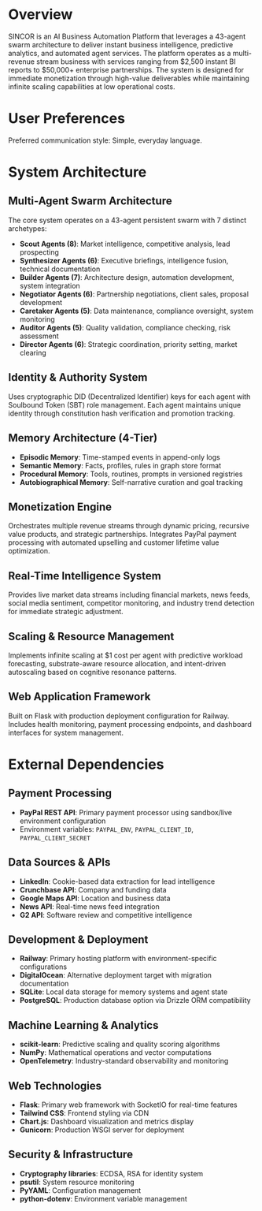 # Overview

SINCOR is an AI Business Automation Platform that leverages a 43-agent swarm architecture to deliver instant business intelligence, predictive analytics, and automated agent services. The platform operates as a multi-revenue stream business with services ranging from $2,500 instant BI reports to $50,000+ enterprise partnerships. The system is designed for immediate monetization through high-value deliverables while maintaining infinite scaling capabilities at low operational costs.

# User Preferences

Preferred communication style: Simple, everyday language.

# System Architecture

## Multi-Agent Swarm Architecture
The core system operates on a 43-agent persistent swarm with 7 distinct archetypes:
- **Scout Agents (8)**: Market intelligence, competitive analysis, lead prospecting
- **Synthesizer Agents (6)**: Executive briefings, intelligence fusion, technical documentation  
- **Builder Agents (7)**: Architecture design, automation development, system integration
- **Negotiator Agents (6)**: Partnership negotiations, client sales, proposal development
- **Caretaker Agents (5)**: Data maintenance, compliance oversight, system monitoring
- **Auditor Agents (5)**: Quality validation, compliance checking, risk assessment
- **Director Agents (6)**: Strategic coordination, priority setting, market clearing

## Identity & Authority System
Uses cryptographic DID (Decentralized Identifier) keys for each agent with Soulbound Token (SBT) role management. Each agent maintains unique identity through constitution hash verification and promotion tracking.

## Memory Architecture (4-Tier)
- **Episodic Memory**: Time-stamped events in append-only logs
- **Semantic Memory**: Facts, profiles, rules in graph store format
- **Procedural Memory**: Tools, routines, prompts in versioned registries
- **Autobiographical Memory**: Self-narrative curation and goal tracking

## Monetization Engine
Orchestrates multiple revenue streams through dynamic pricing, recursive value products, and strategic partnerships. Integrates PayPal payment processing with automated upselling and customer lifetime value optimization.

## Real-Time Intelligence System
Provides live market data streams including financial markets, news feeds, social media sentiment, competitor monitoring, and industry trend detection for immediate strategic adjustment.

## Scaling & Resource Management
Implements infinite scaling at $1 cost per agent with predictive workload forecasting, substrate-aware resource allocation, and intent-driven autoscaling based on cognitive resonance patterns.

## Web Application Framework
Built on Flask with production deployment configuration for Railway. Includes health monitoring, payment processing endpoints, and dashboard interfaces for system management.

# External Dependencies

## Payment Processing
- **PayPal REST API**: Primary payment processor using sandbox/live environment configuration
- Environment variables: `PAYPAL_ENV`, `PAYPAL_CLIENT_ID`, `PAYPAL_CLIENT_SECRET`

## Data Sources & APIs
- **LinkedIn**: Cookie-based data extraction for lead intelligence
- **Crunchbase API**: Company and funding data
- **Google Maps API**: Location and business data
- **News API**: Real-time news feed integration
- **G2 API**: Software review and competitive intelligence

## Development & Deployment
- **Railway**: Primary hosting platform with environment-specific configurations
- **DigitalOcean**: Alternative deployment target with migration documentation
- **SQLite**: Local data storage for memory systems and agent state
- **PostgreSQL**: Production database option via Drizzle ORM compatibility

## Machine Learning & Analytics
- **scikit-learn**: Predictive scaling and quality scoring algorithms
- **NumPy**: Mathematical operations and vector computations
- **OpenTelemetry**: Industry-standard observability and monitoring

## Web Technologies
- **Flask**: Primary web framework with SocketIO for real-time features
- **Tailwind CSS**: Frontend styling via CDN
- **Chart.js**: Dashboard visualization and metrics display
- **Gunicorn**: Production WSGI server for deployment

## Security & Infrastructure
- **Cryptography libraries**: ECDSA, RSA for identity system
- **psutil**: System resource monitoring
- **PyYAML**: Configuration management
- **python-dotenv**: Environment variable management